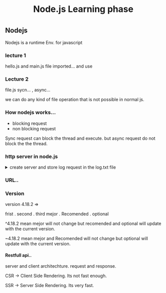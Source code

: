 <h1 align="center">Node.js Learning phase<h1>

## Nodejs
Nodejs is a runtime Env. for javascript

### lecture 1
hello.js and main.js file imported... and use

### Lecture 2
file.js
sycn... , async...

we can do any kind of file operation that is not possible in normal js.


### How nodejs works...
- blocking request 
- non blocking request

Sync request can block the thread and execute.
but async request do not block the the thread.

### http server in node.js

<details>
<summary>create server and store log request in the log.txt file</summary>

```javascript
const myServer = http.createServer((req,res)=>{
    const log = `${Date.now()}: ${req.url} new req\n`;
    fs.appendFile("log.txt" , log , (err , data)=>{
        switch(req.url){
            case "/":
                res.end("HomePage");
                break;
            case "/about":
                res.end("AboutPage");
                break;
            default:
                res.end("404 not found");
                break
                
        }
    })
});
```
</details>

### URL..
### Version
version 4.18.2 =>

frist .  second    .  third
mejor . Recomended . optional

^4.18.2 mean mejor will not change but recomended and optional will update with the current version.

~4.18.2 mean mejor and Recomended will not change but optional will update with the current version.

#### Restfull api..

server and client architechture. request and response.

CSR -> Client Side Rendering. Its not fast enough.

SSR -> Server Side Rendering. Its very fast.

